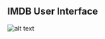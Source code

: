 ## IMDB User Interface
![alt text](https://raw.github.com/shahp13594/IMDB-Data-Analysis-Application/IMDB/src/ui/IMDB-UserInterface.PNG)
